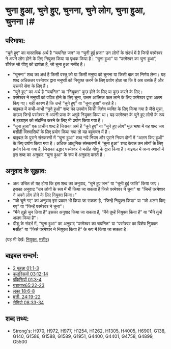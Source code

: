 # चुना हुआ, चुने हुए, चुनना, चुने लोग, चुना हुआ, चुनना।#

## परिभाषा: ##

“चुने हुए” का वास्तविक अर्थ है “चयनित जन” या “चुनी हुई प्रजा” उन लोगों के संदर्भ में है जिन्हें परमेश्वर ने अपने लोग होने के लिए नियुक्त किया या पृथक किया है। “चुना हुआ” या “परमेश्वर का चुना हुआ”, शीर्षक जो यीशु को दर्शाता है, जो चुना हुआ मसीह है।

* “चुनना” शब्द का अर्थ है किसी वस्तु को या किसी मनुष्य को चुनना या किसी बात पर निर्णय लेना। यह शब्द अधिकतर परमेश्वर द्वारा मनुष्यों को नियुक्त करने के लिए प्रयोग होता था कि वे अब उसके हैं और उसकी सेवा के लिए हैं।
* “चुने हुए” का अर्थ है “चयनित” या “नियुक्त” कुछ होने के लिए या कुछ करने के लिए।
* परमेश्वर ने मनुष्यों को पवित्र होने के लिए चुना, उत्तम आत्मिक फल लाने के लिए परमेश्वर द्वारा अलग किए गए। यही कारण है कि उन्हें “चुने हुए” या "चुना हुआ" कहते है।
* बाइबल में कभी-कभी “चुने हुओं” शब्द का उपयोग किसी विशेष व्यक्ति के लिए किया गया है जैसे मूसा, दाऊद जिन्हें परमेश्वर ने अपनी प्रजा के अगुवे नियुक्त किया था। यह परमेश्वर के चुने हुए लोगों के रूप में इस्राएल को संदर्भित करने के लिए भी प्रयोग किया गया है।
* “चुना हुआ” एक प्राचीन शब्द है जिसका अर्थ है “चुने हुए” या “चुने हुए लोग” मूल भाषा में यह शब्द जब मसीही विश्वासियों के लिए प्रयोग किया गया तो यह बहुवचन में है।
* बाइबल के पुराने संस्करणों में “चुना हुआ” शब्द नये नियम और पुराने नियम दोनों में “अलग किए हुओं” के लिए प्रयोग किया गया है। अधिक आधुनिक संस्करणों में “चुना हुआ” शब्द केवल उन लोगों के लिए प्रयोग किया गया है, जिसका उद्धार परमेश्वर ने मसीह यीशु के द्वारा किया है। बाइबल में अन्य स्थानों में इस शब्द का अनुवाद “चुना हुआ” के रूप में अनुवाद करते हैं।

## अनुवाद के सुझाव: ##

* अतः उचित तो यह होगा कि इस शब्द का अनुवाद, “चुने हुए जन” या “चुनी हुई जाति” किया जाए। इसका अनुवाद "उन लोगों के रूप में भी किया जा सकता है जिसे परमेश्वर ने चुना" या "जिन्हें परमेश्वर ने अपने लोग होने के लिए नियुक्त किया।"
* “जो चुने गए” का अनुवाद इस प्रकार भी किया जा सकता है, “जिन्हें नियुक्त किया” या “जो अलग किए गए” या “जिन्हें परमेश्वर ने चुना”।
* “मैंने तुझे चुन लिया है” इसका अनुवाद किया जा सकता है, “मैंने तुम्हें नियुक्त किया है” या “मैंने तुम्हें अलग किया है”।
* यीशु के संदर्भ में, “चुना हुआ” का अनुवाद “परमेश्वर का चयनित” या “परमेश्वर का विशेष निुयक्त मसीह” या “जिसे परमेश्वर ने नियुक्त किया है” के रूप में किया जा सकता है।

(यह भी देखें: [नियुक्त](../kt/appoint.md), [मसीह](../kt/christ.md))

## बाइबल सन्दर्भ: ##

* [2 यूहन्ना 01:1-3](rc://en/tn/help/2jn/01/01)
* [कुलुस्सियों 03:12-14](rc://en/tn/help/col/03/12)
* [इफिसियों 01:3-4](rc://en/tn/help/eph/01/03)
* [यशायाह65:22-23](rc://en/tn/help/isa/65/22)
* [लूका 18:6-8](rc://en/tn/help/luk/18/06)
* [मत्ती. 24:19-22](rc://en/tn/help/mat/24/19)
* [रोमियो 08:33-34](rc://en/tn/help/rom/08/33)


## शब्द तथ्य: ##

* Strong's: H970, H972, H977, H1254, H1262, H1305, H4005, H6901, G138, G140, G1586, G1588, G1589, G1951, G4400, G4401, G4758, G4899, G5500
